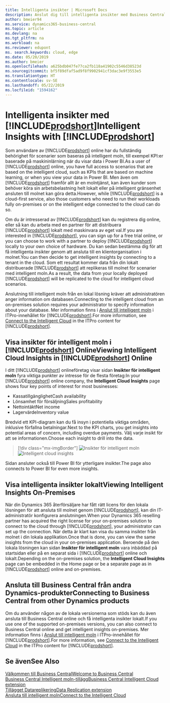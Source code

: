 ```yaml
---
title: Intelligenta insikter | Microsoft Docs
description: Anslut dig till intelligenta insikter med Business Central, till och med från din lokala lösning.
author: bmeier94
ms.service: dynamics365-business-central
ms.topic: article
ms.devlang: na
ms.tgt_pltfrm: na
ms.workload: na
ms.reviewer: edupont
ms. search.keywords: cloud, edge
ms.date: 05/20/2019
ms.author: bmeier
ms.openlocfilehash: a625bdb047fe77ca2fb118a41902c5546d38523d
ms.sourcegitcommit: bf5f89dfaf5ad9f8f9902941cf3dac3e9f3553e5
ms.translationtype: HT
ms.contentlocale: sv-SE
ms.lasthandoff: 05/22/2019
ms.locfileid: "1594162"
---
```

# <a name="intelligent-insights-with-includeprodshortincludesprodshortmd"></a><span data-ttu-id="89148-103">Intelligenta insikter med [!INCLUDE[prodshort](includes/prodshort.md)]</span><span class="sxs-lookup"><span data-stu-id="89148-103">Intelligent Insights with [!INCLUDE[prodshort](includes/prodshort.md)]</span></span>

<span data-ttu-id="89148-104">Som användare av [!INCLUDE[prodshort](includes/prodshort.md)] online har du fullständig behörighet för scenarier som baseras på intelligent moln, till exempel KPI:er baserade på maskininlärning när du visar data i Power BI.</span><span class="sxs-lookup"><span data-stu-id="89148-104">As a user of [!INCLUDE[prodshort](includes/prodshort.md)] online, you have full access to scenarios that are based on the intelligent cloud, such as KPIs that are based on machine learning, or when you view your data in Power BI.</span></span> <span data-ttu-id="89148-105">Men även om [!INCLUDE[prodshort](includes/prodshort.md)] framför allt är en molntjänst, kan även kunder som behöver köra sin arbetsbelastning helt lokalt eller på intelligent gränsenhet ansluten till molnet kan göra detta.</span><span class="sxs-lookup"><span data-stu-id="89148-105">However, while [!INCLUDE[prodshort](includes/prodshort.md)] is a cloud-first service, also those customers who need to run their workloads fully on-premises or on the intelligent edge connected to the cloud can do so.</span></span>  

<span data-ttu-id="89148-106">Om du är intresserad av [!INCLUDE[prodshort](includes/prodshort.md)] kan du registrera dig online, eller så kan du arbeta med en partner för att distribuera [!INCLUDE[prodshort](includes/prodshort.md)] lokalt med maskinvara av eget val.</span><span class="sxs-lookup"><span data-stu-id="89148-106">If you are interested in [!INCLUDE[prodshort](includes/prodshort.md)], you can sign up for a free trial online, or you can choose to work with a partner to deploy [!INCLUDE[prodshort](includes/prodshort.md)] locally to your own choice of hardware.</span></span> <span data-ttu-id="89148-107">Du kan sedan bestämma dig för att få intelligenta insikter genom att ansluta till en klientorganisation i molnet.</span><span class="sxs-lookup"><span data-stu-id="89148-107">You can then decide to get intelligent insights by connecting to a tenant in the cloud.</span></span> <span data-ttu-id="89148-108">Som ett resultat kommer data från din lokalt distribuerade [!INCLUDE[prodshort](includes/prodshort.md)] att replikeras till molnet för scenarier med intelligent moln.</span><span class="sxs-lookup"><span data-stu-id="89148-108">As a result, the data from your locally deployed [!INCLUDE[prodshort](includes/prodshort.md)] will be replicated to the cloud for intelligent cloud scenarios.</span></span>  

<span data-ttu-id="89148-109">Anslutning till intelligent moln från en lokal lösning kräver att administratören anger information om databasen.</span><span class="sxs-lookup"><span data-stu-id="89148-109">Connecting to the intelligent cloud from an on-premises solution requires your administrator to specify information about your database.</span></span> <span data-ttu-id="89148-110">Mer information finns i [Anslut till intelligent moln](/dynamics365/business-central/dev-itpro/administration/about-intelligent-edge) i ITPro-innehållet för [!INCLUDE[prodshort](includes/prodshort.md)].</span><span class="sxs-lookup"><span data-stu-id="89148-110">For more information, see [Connect to the Intelligent Cloud](/dynamics365/business-central/dev-itpro/administration/about-intelligent-edge) in the ITPro content for [!INCLUDE[prodshort](includes/prodshort.md)].</span></span>  

## <a name="viewing-intelligent-cloud-insights-in-includeprodshortincludesprodshortmd-online"></a><span data-ttu-id="89148-111">Visa insikter för intelligent moln i [!INCLUDE[prodshort](includes/prodshort.md)] Online</span><span class="sxs-lookup"><span data-stu-id="89148-111">Viewing Intelligent Cloud Insights in [!INCLUDE[prodshort](includes/prodshort.md)] Online</span></span>

<span data-ttu-id="89148-112">I ditt [!INCLUDE[prodshort](includes/prodshort.md)] onlineföretag visar sidan **Insikter för intelligent moln** fyra viktiga punkter av intresse för de flesta företag:</span><span class="sxs-lookup"><span data-stu-id="89148-112">In your [!INCLUDE[prodshort](includes/prodshort.md)] online company, the **Intelligent Cloud Insights** page shows four key points of interest for most businesses:</span></span>

- <span data-ttu-id="89148-113">Kassatillgänglighet</span><span class="sxs-lookup"><span data-stu-id="89148-113">Cash availability</span></span>
- <span data-ttu-id="89148-114">Lönsamhet för försäljning</span><span class="sxs-lookup"><span data-stu-id="89148-114">Sales profitability</span></span>
- <span data-ttu-id="89148-115">Nettointäkt</span><span class="sxs-lookup"><span data-stu-id="89148-115">Net income</span></span>
- <span data-ttu-id="89148-116">Lagervärde</span><span class="sxs-lookup"><span data-stu-id="89148-116">Inventory value</span></span>

<span data-ttu-id="89148-117">Bredvid ett KPI-diagram kan du få insyn i potentiella viktiga områden, inklusive förfallna betalningar.</span><span class="sxs-lookup"><span data-stu-id="89148-117">Next to the KPI charts, you get insights into potential areas of concern, including overdue payments.</span></span> <span data-ttu-id="89148-118">Välj varje insikt för att se informationen.</span><span class="sxs-lookup"><span data-stu-id="89148-118">Choose each insight to drill into the data.</span></span>  

> [!div class="mx-imgBorder"]
> <span data-ttu-id="89148-119">![Insikter för intelligent moln](media/across-intelligent-cloud/intelligentcloudApril19.png "Visar sidan för Insikter för intelligent moln i Business Central")</span><span class="sxs-lookup"><span data-stu-id="89148-119">![Intelligent cloud insights](media/across-intelligent-cloud/intelligentcloudApril19.png "Shows the Intelligent Cloud Insights page in Business Central")</span></span>

<span data-ttu-id="89148-120">Sidan ansluter också till Power BI för ytterligare insikter.</span><span class="sxs-lookup"><span data-stu-id="89148-120">The page also connects to Power BI for even more insights.</span></span>

## <a name="viewing-intelligent-insights-on-premises"></a><span data-ttu-id="89148-121">Visa intelligenta insikter lokalt</span><span class="sxs-lookup"><span data-stu-id="89148-121">Viewing Intelligent Insights On-Premises</span></span>

<span data-ttu-id="89148-122">När din Dynamics 365 återförsäljare har fått rätt licens för den lokala lösningen för att ansluta till molnet genom [!INCLUDE[prodshort](includes/prodshort.md)], kan din IT-administratör konfigurera anslutningen.</span><span class="sxs-lookup"><span data-stu-id="89148-122">When your Dynamics 365 reselling partner has acquired the right license for your on-premises solution to connect to the cloud through [!INCLUDE[prodshort](includes/prodshort.md)], your administrator can set up the connection.</span></span> <span data-ttu-id="89148-123">När detta är klart kan visa du samma insikter från molnet i din lokala applikation.</span><span class="sxs-lookup"><span data-stu-id="89148-123">Once that is done, you can view the same insights from the cloud in your on-premises application.</span></span> <span data-ttu-id="89148-124">Beroende på den lokala lösningen kan sidan **Insikter för intelligent moln** vara inbäddad på startsidan eller på en separat sida i [!INCLUDE[prodshort](includes/prodshort.md)] online och lokalt.</span><span class="sxs-lookup"><span data-stu-id="89148-124">Depending on the on-premises solution, the **Intelligent Cloud Insights** page can be embedded in the Home page or be a separate page as in [!INCLUDE[prodshort](includes/prodshort.md)] online and on-premises.</span></span>  

## <a name="connecting-to-business-central-from-other-dynamics-products"></a><span data-ttu-id="89148-125">Ansluta till Business Central från andra Dynamics-produkter</span><span class="sxs-lookup"><span data-stu-id="89148-125">Connecting to Business Central from other Dynamics products</span></span>

<span data-ttu-id="89148-126">Om du använder någon av de lokala versionerna som stöds kan du även ansluta till Business Central online och få intelligenta insikter lokalt.</span><span class="sxs-lookup"><span data-stu-id="89148-126">If you use one of the supported on-premises versions, you can also connect to Business Central online and get intelligent insights on-premises.</span></span> <span data-ttu-id="89148-127">Mer information finns i [Anslut till intelligent moln](/dynamics365/business-central/dev-itpro/administration/about-intelligent-edge) i ITPro-innehållet för [!INCLUDE[prodshort](includes/prodshort.md)].</span><span class="sxs-lookup"><span data-stu-id="89148-127">For more information, see [Connect to the Intelligent Cloud](/dynamics365/business-central/dev-itpro/administration/about-intelligent-edge) in the ITPro content for [!INCLUDE[prodshort](includes/prodshort.md)].</span></span>  

## <a name="see-also"></a><span data-ttu-id="89148-128">Se även</span><span class="sxs-lookup"><span data-stu-id="89148-128">See Also</span></span>

[<span data-ttu-id="89148-129">Välkommen till Business Central</span><span class="sxs-lookup"><span data-stu-id="89148-129">Welcome to Business Central</span></span>](index.md)  
[<span data-ttu-id="89148-130">Business Central Intelligent moln-tillägg</span><span class="sxs-lookup"><span data-stu-id="89148-130">Business Central Intelligent Cloud extension</span></span>](ui-extensions-intelligent-cloud.md)  
[<span data-ttu-id="89148-131">Tillägget Datareplikering</span><span class="sxs-lookup"><span data-stu-id="89148-131">Data Replication extension</span></span>](ui-extensions-data-replication.md)  
[<span data-ttu-id="89148-132">Ansluta till intelligent moln</span><span class="sxs-lookup"><span data-stu-id="89148-132">Connect to the Intelligent Cloud</span></span>](/dynamics365/business-central/dev-itpro/administration/about-intelligent-edge)  
